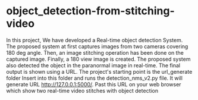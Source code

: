 # object_detection-from-stitching-video
In this project, We have developed a Real-time object detection System. The proposed system at first captures images from two cameras covering 180 deg angle. Then, an image stitching operation has been done on the captured image. Finally, a 180 view image is created. The proposed system also detected the object in the paranormal image in real-time. The final output is shown using a URL. 
The project's starting point is the url_generate folder Insert into this folder and runs the detection_nms_v2.py file.
It will generate URL http://127.0.0.1:5000/.
Past this  URL  on your web browser
which  show two real-time video stitches with object detection

